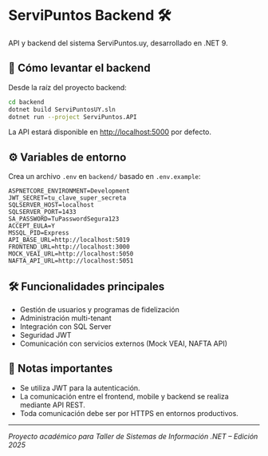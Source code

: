 # ServiPuntos Backend 🛠️

API y backend del sistema ServiPuntos.uy, desarrollado en .NET 9.

## 🚀 Cómo levantar el backend

Desde la raíz del proyecto backend:

```bash
cd backend
dotnet build ServiPuntosUY.sln
dotnet run --project ServiPuntos.API
```

La API estará disponible en [http://localhost:5000](http://localhost:5000) por defecto.

## ⚙️ Variables de entorno

Crea un archivo `.env` en `backend/` basado en `.env.example`:

```env
ASPNETCORE_ENVIRONMENT=Development
JWT_SECRET=tu_clave_super_secreta
SQLSERVER_HOST=localhost
SQLSERVER_PORT=1433
SA_PASSWORD=TuPasswordSegura123
ACCEPT_EULA=Y
MSSQL_PID=Express
API_BASE_URL=http://localhost:5019
FRONTEND_URL=http://localhost:3000
MOCK_VEAI_URL=http://localhost:5050
NAFTA_API_URL=http://localhost:5051
```

## 🛠️ Funcionalidades principales

- Gestión de usuarios y programas de fidelización
- Administración multi-tenant
- Integración con SQL Server
- Seguridad JWT
- Comunicación con servicios externos (Mock VEAI, NAFTA API)

## 📢 Notas importantes

- Se utiliza JWT para la autenticación.
- La comunicación entre el frontend, mobile y backend se realiza mediante API REST.
- Toda comunicación debe ser por HTTPS en entornos productivos.

---

_Proyecto académico para Taller de Sistemas de Información .NET – Edición 2025_
